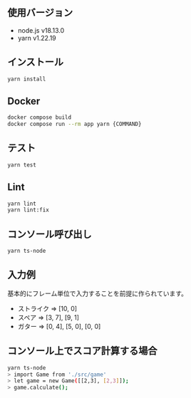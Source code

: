 ## 使用バージョン
* node.js v18.13.0
* yarn v1.22.19

## インストール 
```bash
yarn install
```

## Docker 
```bash
docker compose build
docker compose run --rm app yarn {COMMAND}
```

## テスト
```bash
yarn test
```
## Lint
```bash
yarn lint
yarn lint:fix
```

## コンソール呼び出し
```bash
yarn ts-node
```

## 入力例
基本的にフレーム単位で入力することを前提に作られています。  
- ストライク => [10, 0]  
- スペア => [3, 7], [9, 1]
- ガター => [0, 4], [5, 0], [0, 0]

## コンソール上でスコア計算する場合
```bash
yarn ts-node
> import Game from './src/game'
> let game = new Game([[2,3], [2,3]]);
> game.calculate();
```